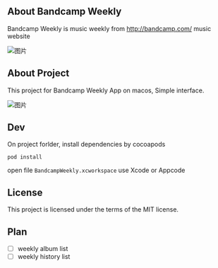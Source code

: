 
## About Bandcamp Weekly

Bandcamp Weekly  is music weekly from http://bandcamp.com/ music website

![图片](https://dn-coding-net-production-pp.qbox.me/34fac5a6-173b-496e-839b-b6f9a1427b9e.png)



## About Project

This project for Bandcamp Weekly App on macos, Simple interface.

![图片](https://dn-coding-net-production-pp.qbox.me/2ad04351-d2e0-4a16-bafd-a52ab4d50548.png)

## Dev

On project forlder, install dependencies by cocoapods

```
pod install
```

open file `BandcampWeekly.xcworkspace` use Xcode or Appcode

## License
This project is licensed under the terms of the MIT license.

## Plan
- [ ] weekly album list
- [ ] weekly history list
